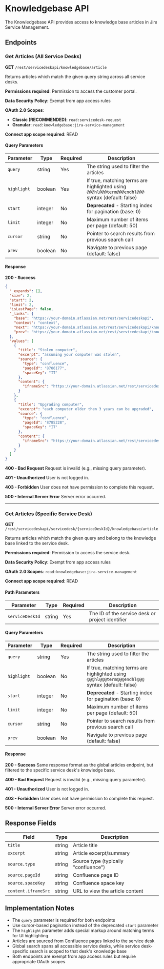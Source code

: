 # Knowledgebase API

The Knowledgebase API provides access to knowledge base articles in Jira Service Management.

## Endpoints

### Get Articles (All Service Desks)

**GET** `/rest/servicedeskapi/knowledgebase/article`

Returns articles which match the given query string across all service desks.

**Permissions required**: Permission to access the customer portal.

**Data Security Policy**: Exempt from app access rules

**OAuth 2.0 Scopes**:
- **Classic (RECOMMENDED)**: `read:servicedesk-request`
- **Granular**: `read:knowledgebase:jira-service-management`

**Connect app scope required**: READ

#### Query Parameters

| Parameter | Type | Required | Description |
|-----------|------|----------|-------------|
| `query` | string | Yes | The string used to filter the articles |
| `highlight` | boolean | Yes | If true, matching terms are highlighted using `@@@hl@@@term@@@endhl@@@` syntax (default: false) |
| `start` | integer | No | **Deprecated** - Starting index for pagination (base: 0) |
| `limit` | integer | No | Maximum number of items per page (default: 50) |
| `cursor` | string | No | Pointer to search results from previous search call |
| `prev` | boolean | No | Navigate to previous page (default: false) |

#### Response

**200 - Success**
```json
{
  "_expands": [],
  "size": 2,
  "start": 2,
  "limit": 2,
  "isLastPage": false,
  "_links": {
    "base": "https://your-domain.atlassian.net/rest/servicedeskapi",
    "context": "context",
    "next": "https://your-domain.atlassian.net/rest/servicedeskapi/knowledgebase/article?start=4&limit=2",
    "prev": "https://your-domain.atlassian.net/rest/servicedeskapi/knowledgebase/article?start=0&limit=2"
  },
  "values": [
    {
      "title": "Stolen computer",
      "excerpt": "assuming your computer was stolen",
      "source": {
        "type": "confluence",
        "pageId": "8786177",
        "spaceKey": "IT"
      },
      "content": {
        "iframeSrc": "https://your-domain.atlassian.net/rest/servicedeskapi/knowledgebase/article/view/8786177"
      }
    },
    {
      "title": "Upgrading computer",
      "excerpt": "each computer older then 3 years can be upgraded",
      "source": {
        "type": "confluence",
        "pageId": "8785228",
        "spaceKey": "IT"
      },
      "content": {
        "iframeSrc": "https://your-domain.atlassian.net/rest/servicedeskapi/knowledgebase/article/view/8785228"
      }
    }
  ]
}
```

**400 - Bad Request**
Request is invalid (e.g., missing query parameter).

**401 - Unauthorized**
User is not logged in.

**403 - Forbidden**
User does not have permission to complete this request.

**500 - Internal Server Error**
Server error occurred.

---

### Get Articles (Specific Service Desk)

**GET** `/rest/servicedeskapi/servicedesk/{serviceDeskId}/knowledgebase/article`

Returns articles which match the given query and belong to the knowledge base linked to the service desk.

**Permissions required**: Permission to access the service desk.

**Data Security Policy**: Exempt from app access rules

**OAuth 2.0 Scopes**: `read:knowledgebase:jira-service-management`

**Connect app scope required**: READ

#### Path Parameters

| Parameter | Type | Required | Description |
|-----------|------|----------|-------------|
| `serviceDeskId` | string | Yes | The ID of the service desk or project identifier |

#### Query Parameters

| Parameter | Type | Required | Description |
|-----------|------|----------|-------------|
| `query` | string | Yes | The string used to filter the articles |
| `highlight` | boolean | No | If true, matching terms are highlighted using `@@@hl@@@term@@@endhl@@@` syntax (default: false) |
| `start` | integer | No | **Deprecated** - Starting index for pagination (base: 0) |
| `limit` | integer | No | Maximum number of items per page (default: 50) |
| `cursor` | string | No | Pointer to search results from previous search call |
| `prev` | boolean | No | Navigate to previous page (default: false) |

#### Response

**200 - Success**
Same response format as the global articles endpoint, but filtered to the specific service desk's knowledge base.

**400 - Bad Request**
Request is invalid (e.g., missing query parameter).

**401 - Unauthorized**
User is not logged in.

**403 - Forbidden**
User does not have permission to complete this request.

**500 - Internal Server Error**
Server error occurred.

## Response Fields

| Field | Type | Description |
|-------|------|-------------|
| `title` | string | Article title |
| `excerpt` | string | Article excerpt/summary |
| `source.type` | string | Source type (typically "confluence") |
| `source.pageId` | string | Confluence page ID |
| `source.spaceKey` | string | Confluence space key |
| `content.iframeSrc` | string | URL to view the article content |

## Implementation Notes

- The `query` parameter is required for both endpoints
- Use cursor-based pagination instead of the deprecated `start` parameter
- The `highlight` parameter adds special markup around matching terms for UI highlighting
- Articles are sourced from Confluence pages linked to the service desk
- Global search spans all accessible service desks, while service desk-specific search is scoped to that desk's knowledge base
- Both endpoints are exempt from app access rules but require appropriate OAuth scopes
